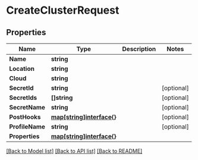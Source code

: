 # CreateClusterRequest

## Properties
Name | Type | Description | Notes
------------ | ------------- | ------------- | -------------
**Name** | **string** |  | 
**Location** | **string** |  | 
**Cloud** | **string** |  | 
**SecretId** | **string** |  | [optional] 
**SecretIds** | **[]string** |  | [optional] 
**SecretName** | **string** |  | [optional] 
**PostHooks** | [**map[string]interface{}**](map[string]interface{}.md) |  | [optional] 
**ProfileName** | **string** |  | [optional] 
**Properties** | [**map[string]interface{}**](map[string]interface{}.md) |  | 

[[Back to Model list]](../README.md#documentation-for-models) [[Back to API list]](../README.md#documentation-for-api-endpoints) [[Back to README]](../README.md)


